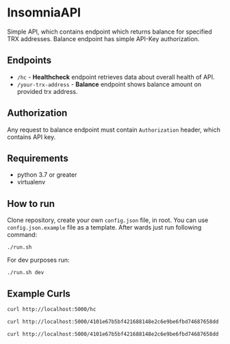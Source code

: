 # InsomniaAPI

Simple API, which contains endpoint which returns balance for specified TRX addresses. Balance endpoint has simple API-Key authorization.

## Endpoints

- `/hc` - **Healthcheck** endpoint retrieves data about overall health of API.
- `/your-trx-address` - **Balance** endpoint shows balance amount on provided trx address.

## Authorization

Any request to balance endpoint must contain `Authorization` header, which contains API key.

## Requirements

- python 3.7 or greater
- virtualenv

## How to run

Clone repository, create your own `config.json` file, in root. You can use `config.json.example` file as a template. After wards just run following command:

`./run.sh`

For dev purposes run:

`./run.sh dev`

## Example Curls

```bash
curl http://localhost:5000/hc

curl http://localhost:5000/4101e67b5bf421688148e2c6e9be6fbd74687658dd

curl http://localhost:5000/4101e67b5bf421688148e2c6e9be6fbd74687658dd -H "Authorization: 4rFP8aBhjq8Ih5l1sZUER9TBWO8yGkZKlJLgnTNT"
```